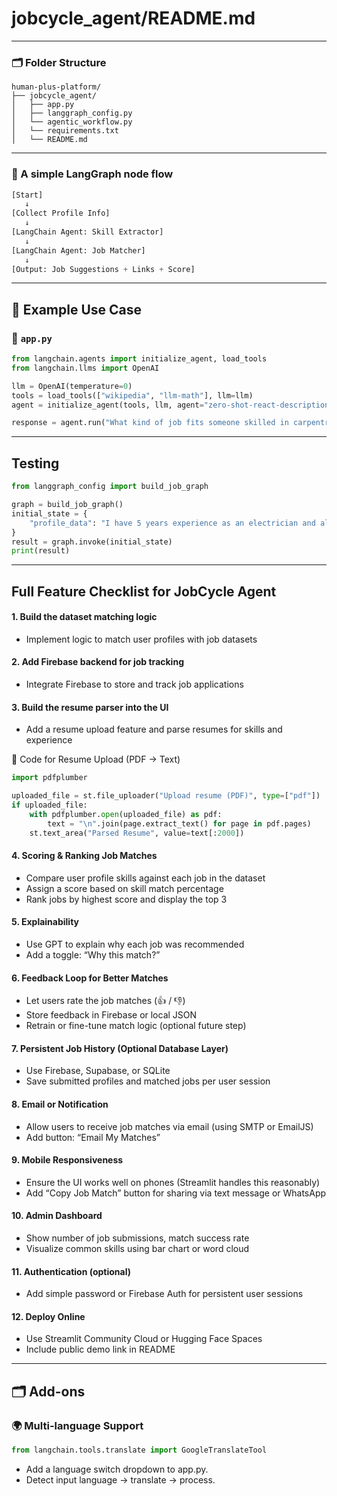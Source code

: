 # jobcycle_agent/README.md

---

### 🗂️ Folder Structure

```
human-plus-platform/
├── jobcycle_agent/
│   ├── app.py     
│   ├── langgraph_config.py
│   └── agentic_workflow.py
│   └── requirements.txt
│   └── README.md
```

---


### 🔧 A simple LangGraph node flow

```python
[Start]
   ↓
[Collect Profile Info]
   ↓
[LangChain Agent: Skill Extractor]
   ↓
[LangChain Agent: Job Matcher]
   ↓
[Output: Job Suggestions + Links + Score]
```

---

## 📍 Example Use Case

### 🚀 `app.py`
```python
from langchain.agents import initialize_agent, load_tools
from langchain.llms import OpenAI

llm = OpenAI(temperature=0)
tools = load_tools(["wikipedia", "llm-math"], llm=llm)
agent = initialize_agent(tools, llm, agent="zero-shot-react-description")

response = agent.run("What kind of job fits someone skilled in carpentry, driving, and electrical wiring?")
```

---

## Testing 
```python
from langgraph_config import build_job_graph

graph = build_job_graph()
initial_state = {
    "profile_data": "I have 5 years experience as an electrician and also did part-time carpentry and delivery driving."
}
result = graph.invoke(initial_state)
print(result)
```

---

## Full Feature Checklist for JobCycle Agent

#### 1. Build the dataset matching logic
- Implement logic to match user profiles with job datasets

#### 2. Add Firebase backend for job tracking
- Integrate Firebase to store and track job applications

#### 3. Build the resume parser into the UI
- Add a resume upload feature and parse resumes for skills and experience

📄 Code for Resume Upload (PDF → Text)
```python
import pdfplumber

uploaded_file = st.file_uploader("Upload resume (PDF)", type=["pdf"])
if uploaded_file:
    with pdfplumber.open(uploaded_file) as pdf:
        text = "\n".join(page.extract_text() for page in pdf.pages)
    st.text_area("Parsed Resume", value=text[:2000])
```


#### 4. Scoring & Ranking Job Matches
- Compare user profile skills against each job in the dataset
- Assign a score based on skill match percentage
- Rank jobs by highest score and display the top 3

#### 5. Explainability
- Use GPT to explain why each job was recommended
- Add a toggle: “Why this match?”

#### 6. Feedback Loop for Better Matches
- Let users rate the job matches (👍 / 👎)
- Store feedback in Firebase or local JSON
- Retrain or fine-tune match logic (optional future step)

#### 7. Persistent Job History (Optional Database Layer)
- Use Firebase, Supabase, or SQLite
- Save submitted profiles and matched jobs per user session

#### 8. Email or Notification
- Allow users to receive job matches via email (using SMTP or EmailJS)
- Add button: “Email My Matches”

#### 9. Mobile Responsiveness
- Ensure the UI works well on phones (Streamlit handles this reasonably)
- Add “Copy Job Match” button for sharing via text message or WhatsApp

#### 10. Admin Dashboard
- Show number of job submissions, match success rate
- Visualize common skills using bar chart or word cloud

#### 11. Authentication (optional)
- Add simple password or Firebase Auth for persistent user sessions

#### 12. Deploy Online
- Use Streamlit Community Cloud or Hugging Face Spaces
- Include public demo link in README

---


## 🗂️ Add-ons

### 🌍 Multi-language Support
```python
from langchain.tools.translate import GoogleTranslateTool
```

- Add a language switch dropdown to app.py.
- Detect input language → translate → process.




